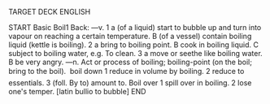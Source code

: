 TARGET DECK
ENGLISH

START
Basic
Boil1
Back: —v. 1 a (of a liquid) start to bubble up and turn into vapour on reaching a certain temperature. B (of a vessel) contain boiling liquid (kettle is boiling). 2 a bring to boiling point. B cook in boiling liquid. C subject to boiling water, e.g. To clean. 3 a move or seethe like boiling water. B be very angry. —n. Act or process of boiling; boiling-point (on the boil; bring to the boil).  boil down 1 reduce in volume by boiling. 2 reduce to essentials. 3 (foll. By to) amount to. Boil over 1 spill over in boiling. 2 lose one's temper. [latin bullio to bubble]
END
